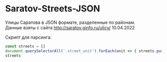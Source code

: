 # Saratov-Streets-JSON
Улицы Саратова в JSON формате, разделенные по районам.  
Данные взяты с сайта http://saratov.ginfo.ru/ulicy/ 10.04.2022

Скрипт для парсинга:
```javascript
const streets = [] 
document.querySelectorAll('.street_unit').forEach(unit => { streets.push(unit.querySelector('a').innerHTML) })
streets
```
